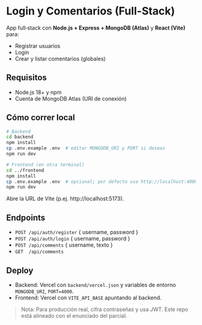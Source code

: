# Login y Comentarios (Full-Stack)

App full‑stack con **Node.js + Express + MongoDB (Atlas)** y **React (Vite)** para:
- Registrar usuarios
- Login
- Crear y listar comentarios (globales)

## Requisitos
- Node.js 18+ y npm
- Cuenta de MongoDB Atlas (URI de conexión)

## Cómo correr local
```bash
# Backend
cd backend
npm install
cp .env.example .env  # editar MONGODB_URI y PORT si deseas
npm run dev

# Frontend (en otra terminal)
cd ../frontend
npm install
cp .env.example .env  # opcional; por defecto usa http://localhost:4000
npm run dev
```
Abre la URL de Vite (p.ej. http://localhost:5173).

## Endpoints
- `POST /api/auth/register` { username, password }
- `POST /api/auth/login`    { username, password }
- `POST /api/comments`      { username, texto }
- `GET  /api/comments`

## Deploy
- Backend: Vercel con `backend/vercel.json` y variables de entorno `MONGODB_URI`, `PORT=4000`.
- Frontend: Vercel con `VITE_API_BASE` apuntando al backend.

> Nota: Para producción real, cifra contraseñas y usa JWT. Este repo está alineado con el enunciado del parcial.
